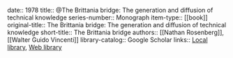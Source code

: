 date:: 1978
title:: @The Brittania bridge: The generation and diffusion of technical knowledge
series-number:: Monograph
item-type:: [[book]]
original-title:: The Brittania bridge: The generation and diffusion of technical knowledge
short-title:: The Brittania bridge
authors:: [[Nathan Rosenberg]], [[Walter Guido Vincenti]]
library-catalog:: Google Scholar
links:: [Local library](zotero://select/library/items/PRUT9MN2), [Web library](https://www.zotero.org/users/6520516/items/PRUT9MN2)
